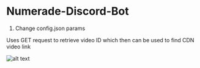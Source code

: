 # Numerade-Discord-Bot

1. Change config.json params

Uses GET request to retrieve video ID which then can be used to find CDN video link

![alt text]([http://url/to/img.png](https://i.imgur.com/fxYEdsX.png)https://i.imgur.com/fxYEdsX.png)
